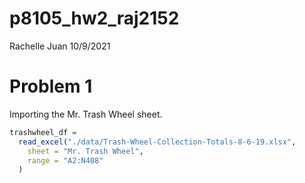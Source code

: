 p8105\_hw2\_raj2152
================
Rachelle Juan
10/9/2021

# Problem 1

Importing the Mr. Trash Wheel sheet.

``` r
trashwheel_df = 
  read_excel("./data/Trash-Wheel-Collection-Totals-8-6-19.xlsx",
    sheet = "Mr. Trash Wheel",
    range = "A2:N408"
  )
```
